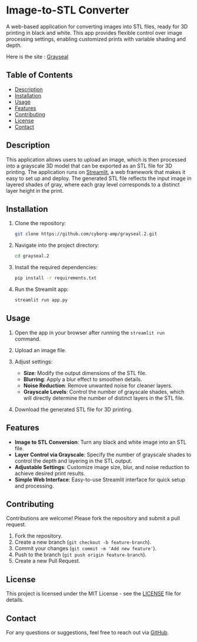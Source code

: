 # Image-to-STL Converter

A web-based application for converting images into STL files, ready for 3D printing in black and white. This app provides flexible control over image processing settings, enabling customized prints with variable shading and depth.

Here is the site : [Grayseal](https://github.com/cyborg-amp/grayseal.2/branch2/grayseal.streamlit.app)


## Table of Contents
- [Description](#description)
- [Installation](#installation)
- [Usage](#usage)
- [Features](#features)
- [Contributing](#contributing)
- [License](#license)
- [Contact](#contact)

## Description

This application allows users to upload an image, which is then processed into a grayscale 3D model that can be exported as an STL file for 3D printing. The application runs on [Streamlit](https://streamlit.io/), a web framework that makes it easy to set up and deploy. The generated STL file reflects the input image in layered shades of gray, where each gray level corresponds to a distinct layer height in the print.

## Installation

1. Clone the repository:
    ```bash
    git clone https://github.com/cyborg-amp/grayseal.2.git
    ```
2. Navigate into the project directory:
    ```bash
    cd grayseal.2
    ```
3. Install the required dependencies:
    ```bash
    pip install -r requirements.txt
    ```

4. Run the Streamlit app:
    ```bash
    streamlit run app.py
    ```

## Usage

1. Open the app in your browser after running the `streamlit run` command.
2. Upload an image file.
3. Adjust settings:
   - **Size**: Modify the output dimensions of the STL file.
   - **Blurring**: Apply a blur effect to smoothen details.
   - **Noise Reduction**: Remove unwanted noise for cleaner layers.
   - **Grayscale Levels**: Control the number of grayscale shades, which will directly determine the number of distinct layers in the STL file.
   
4. Download the generated STL file for 3D printing.

## Features

- **Image to STL Conversion**: Turn any black and white image into an STL file.
- **Layer Control via Grayscale**: Specify the number of grayscale shades to control the depth and layering in the STL output.
- **Adjustable Settings**: Customize image size, blur, and noise reduction to achieve desired print results.
- **Simple Web Interface**: Easy-to-use Streamlit interface for quick setup and processing.

## Contributing

Contributions are welcome! Please fork the repository and submit a pull request.

1. Fork the repository.
2. Create a new branch (`git checkout -b feature-branch`).
3. Commit your changes (`git commit -m 'Add new feature'`).
4. Push to the branch (`git push origin feature-branch`).
5. Create a new Pull Request.

## License

This project is licensed under the MIT License - see the [LICENSE](LICENSE) file for details.

## Contact

For any questions or suggestions, feel free to reach out via [GitHub](https://github.com/yourusername).
